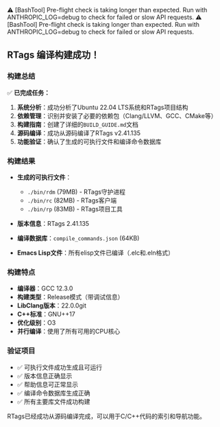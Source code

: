 ⚠️  [BashTool] Pre-flight check is taking longer than expected. Run with ANTHROPIC_LOG=debug to check for failed or slow API requests.
⚠️  [BashTool] Pre-flight check is taking longer than expected. Run with ANTHROPIC_LOG=debug to check for failed or slow API requests.
## RTags 编译构建成功！

### 构建总结

✅ **已完成任务：**

1. **系统分析**：成功分析了Ubuntu 22.04 LTS系统和RTags项目结构
2. **依赖管理**：识别并安装了必要的依赖包（Clang/LLVM、GCC、CMake等）
3. **构建指南**：创建了详细的`BUILD_GUIDE.md`文档
4. **源码编译**：成功从源码编译了RTags v2.41.135
5. **功能验证**：确认了生成的可执行文件和编译命令数据库

### 构建结果

- **生成的可执行文件**：
  - `./bin/rdm` (79MB) - RTags守护进程
  - `./bin/rc` (82MB) - RTags客户端
  - `./bin/rp` (83MB) - RTags项目工具

- **版本信息**：RTags 2.41.135
- **编译数据库**：`compile_commands.json` (64KB)
- **Emacs Lisp文件**：所有elisp文件已编译（.elc和.eln格式）

### 构建特点

- **编译器**：GCC 12.3.0
- **构建类型**：Release模式（带调试信息）
- **LibClang版本**：22.0.0git
- **C++标准**：GNU++17
- **优化级别**：O3
- **并行编译**：使用了所有可用的CPU核心

### 验证项目

- ✅ 可执行文件成功生成且可运行
- ✅ 版本信息正确显示
- ✅ 帮助信息可正常显示
- ✅ 编译命令数据库生成正确
- ✅ 所有主要库文件成功构建

RTags已经成功从源码编译完成，可以用于C/C++代码的索引和导航功能。
